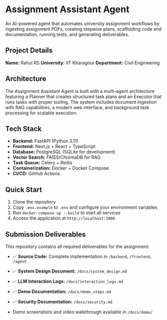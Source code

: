 # Assignment Assistant Agent

An AI-powered agent that automates university assignment workflows by ingesting assignment PDFs, creating stepwise plans, scaffolding code and documentation, running tests, and generating deliverables.

## Project Details

**Name:** Rahul RS
**University:** IIT Kharagour
**Department:** Civil Engineering 



## Architecture

The Assignment Assistant Agent is built with a multi-agent architecture featuring a Planner that creates structured task plans and an Executor that runs tasks with proper tooling. The system includes document ingestion with RAG capabilities, a modern web interface, and background task processing for scalable execution.

## Tech Stack

- **Backend:** FastAPI (Python 3.11)
- **Frontend:** Next.js + React + TypeScript
- **Database:** PostgreSQL (SQLite for development)
- **Vector Search:** FAISS/ChromaDB for RAG
- **Task Queue:** Celery + Redis
- **Containerization:** Docker + Docker Compose
- **CI/CD:** GitHub Actions

## Quick Start

1. Clone the repository
2. Copy `.env.example` to `.env` and configure your environment variables
3. Run `docker-compose up --build` to start all services
4. Access the application at `http://localhost:3000`

## Submission Deliverables

This repository contains all required deliverables for the assignment:

- ✅ **Source Code:** Complete implementation in `/backend`, `/frontend`, `/agent`
- ✅ **System Design Document:** `/docs/system_design.md`
- ✅ **LLM Interaction Logs:** `/docs/interaction_logs.md`
- ✅ **Demo Documentation:** `/docs/demo_steps.md`
- ✅ **Security Documentation:** `/docs/security.md`


- Demo screenshots and video walkthrough available in `/docs/demo/`


